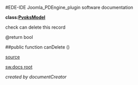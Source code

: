 #EDE-IDE Joomla_PDEngine_plugin
software documentation

**class:[PvoksModel](../PvoksModel.md)**



check can delete this record

@return bool

##public function canDelete () 


[source](../../../site/models/model.php)

[sw.docs root](../)

*created by documentCreator*

